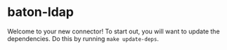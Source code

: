 # baton-ldap
Welcome to your new connector! To start out, you will want to update the dependencies.
Do this by running `make update-deps`.